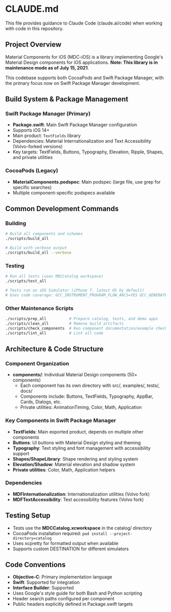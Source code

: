 # CLAUDE.md

This file provides guidance to Claude Code (claude.ai/code) when working with code in this repository.

## Project Overview

Material Components for iOS (MDC-iOS) is a library implementing Google's Material Design components for iOS applications. **Note: This library is in maintenance mode as of July 15, 2021**.

This codebase supports both CocoaPods and Swift Package Manager, with the primary focus now on Swift Package Manager development.

## Build System & Package Management

### Swift Package Manager (Primary)
- **Package.swift**: Main Swift Package Manager configuration
- Supports iOS 14+
- Main product: `TextFields` library
- Dependencies: Material Internationalization and Text Accessibility (Volvo-forked versions)
- Key targets: TextFields, Buttons, Typography, Elevation, Ripple, Shapes, and private utilities

### CocoaPods (Legacy)
- **MaterialComponents.podspec**: Main podspec (large file, use grep for specific searches)
- Multiple component-specific podspecs available

## Common Development Commands

### Building
```bash
# Build all components and schemes
./scripts/build_all

# Build with verbose output
./scripts/build_all --verbose
```

### Testing
```bash
# Run all tests (uses MDCCatalog workspace)
./scripts/test_all

# Tests run on iOS Simulator (iPhone 7, latest OS by default)
# Uses code coverage: GCC_INSTRUMENT_PROGRAM_FLOW_ARCS=YES GCC_GENERATE_TEST_COVERAGE_FILES=YES
```

### Other Maintenance Scripts
```bash
./scripts/prep_all          # Prepare catalog, tests, and demo apps
./scripts/clean_all         # Remove build artifacts
./scripts/check_components  # Run component documentation/example checks
./scripts/lint_all          # Lint all code
```

## Architecture & Code Structure

### Component Organization
- **components/**: Individual Material Design components (50+ components)
  - Each component has its own directory with src/, examples/, tests/, docs/
  - Components include: Buttons, TextFields, Typography, AppBar, Cards, Dialogs, etc.
  - Private utilities: AnimationTiming, Color, Math, Application

### Key Components in Swift Package Manager
- **TextFields**: Main exported product, depends on multiple other components
- **Buttons**: UI buttons with Material Design styling and theming
- **Typography**: Text styling and font management with accessibility support
- **Shapes/ShapeLibrary**: Shape rendering and styling system
- **Elevation/Shadow**: Material elevation and shadow system
- **Private utilities**: Color, Math, Application helpers

### Dependencies
- **MDFInternationalization**: Internationalization utilities (Volvo fork)
- **MDFTextAccessibility**: Text accessibility features (Volvo fork)

## Testing Setup
- Tests use the **MDCCatalog.xcworkspace** in the catalog/ directory
- CocoaPods installation required: `pod install --project-directory=catalog`
- Uses xcpretty for formatted output when available
- Supports custom DESTINATION for different simulators

## Code Conventions
- **Objective-C**: Primary implementation language
- **Swift**: Supported for integration
- **Interface Builder**: Supported
- Uses Google's style guide for both Bash and Python scripting
- Header search paths configured per component
- Public headers explicitly defined in Package.swift targets